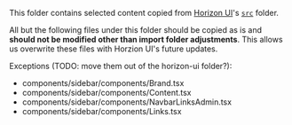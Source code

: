 This folder contains selected content copied from [Horizon UI](https://github.com/horizon-ui/horizon-ui-chakra-nextjs/)'s [`src`](https://github.com/horizon-ui/horizon-ui-chakra/tree/main/src) folder.

All but the following files under this folder should be copied as is and **should not be modified other than import folder adjustments**. This allows us overwrite these files with Horzion UI's future updates.

Exceptions (TODO: move them out of the horizon-ui folder?):

- components/sidebar/components/Brand.tsx
- components/sidebar/components/Content.tsx
- components/sidebar/components/NavbarLinksAdmin.tsx
- components/sidebar/components/Links.tsx
